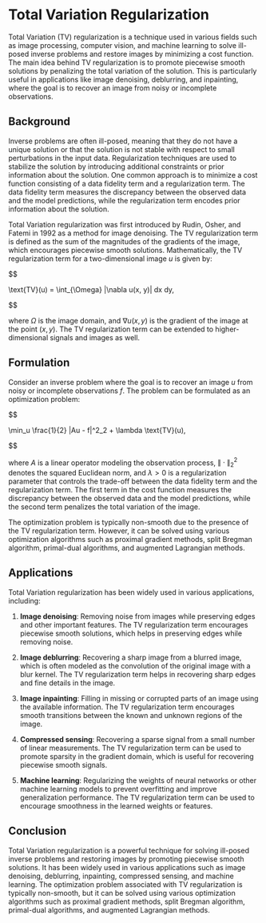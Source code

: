 # Total Variation Regularization

Total Variation (TV) regularization is a technique used in various fields such as image processing, computer vision, and machine learning to solve ill-posed inverse problems and restore images by minimizing a cost function. The main idea behind TV regularization is to promote piecewise smooth solutions by penalizing the total variation of the solution. This is particularly useful in applications like image denoising, deblurring, and inpainting, where the goal is to recover an image from noisy or incomplete observations.

## Background

Inverse problems are often ill-posed, meaning that they do not have a unique solution or that the solution is not stable with respect to small perturbations in the input data. Regularization techniques are used to stabilize the solution by introducing additional constraints or prior information about the solution. One common approach is to minimize a cost function consisting of a data fidelity term and a regularization term. The data fidelity term measures the discrepancy between the observed data and the model predictions, while the regularization term encodes prior information about the solution.

Total Variation regularization was first introduced by Rudin, Osher, and Fatemi in 1992 as a method for image denoising. The TV regularization term is defined as the sum of the magnitudes of the gradients of the image, which encourages piecewise smooth solutions. Mathematically, the TV regularization term for a two-dimensional image $u$ is given by:


$$

\text{TV}(u) = \int_{\Omega} |\nabla u(x, y)| dx dy,

$$


where $\Omega$ is the image domain, and $\nabla u(x, y)$ is the gradient of the image at the point $(x, y)$. The TV regularization term can be extended to higher-dimensional signals and images as well.

## Formulation

Consider an inverse problem where the goal is to recover an image $u$ from noisy or incomplete observations $f$. The problem can be formulated as an optimization problem:


$$

\min_u \frac{1}{2} \|Au - f\|^2_2 + \lambda \text{TV}(u),

$$


where $A$ is a linear operator modeling the observation process, $\| \cdot \|^2_2$ denotes the squared Euclidean norm, and $\lambda > 0$ is a regularization parameter that controls the trade-off between the data fidelity term and the regularization term. The first term in the cost function measures the discrepancy between the observed data and the model predictions, while the second term penalizes the total variation of the image.

The optimization problem is typically non-smooth due to the presence of the TV regularization term. However, it can be solved using various optimization algorithms such as proximal gradient methods, split Bregman algorithm, primal-dual algorithms, and augmented Lagrangian methods.

## Applications

Total Variation regularization has been widely used in various applications, including:

1. **Image denoising**: Removing noise from images while preserving edges and other important features. The TV regularization term encourages piecewise smooth solutions, which helps in preserving edges while removing noise.

2. **Image deblurring**: Recovering a sharp image from a blurred image, which is often modeled as the convolution of the original image with a blur kernel. The TV regularization term helps in recovering sharp edges and fine details in the image.

3. **Image inpainting**: Filling in missing or corrupted parts of an image using the available information. The TV regularization term encourages smooth transitions between the known and unknown regions of the image.

4. **Compressed sensing**: Recovering a sparse signal from a small number of linear measurements. The TV regularization term can be used to promote sparsity in the gradient domain, which is useful for recovering piecewise smooth signals.

5. **Machine learning**: Regularizing the weights of neural networks or other machine learning models to prevent overfitting and improve generalization performance. The TV regularization term can be used to encourage smoothness in the learned weights or features.

## Conclusion

Total Variation regularization is a powerful technique for solving ill-posed inverse problems and restoring images by promoting piecewise smooth solutions. It has been widely used in various applications such as image denoising, deblurring, inpainting, compressed sensing, and machine learning. The optimization problem associated with TV regularization is typically non-smooth, but it can be solved using various optimization algorithms such as proximal gradient methods, split Bregman algorithm, primal-dual algorithms, and augmented Lagrangian methods.

